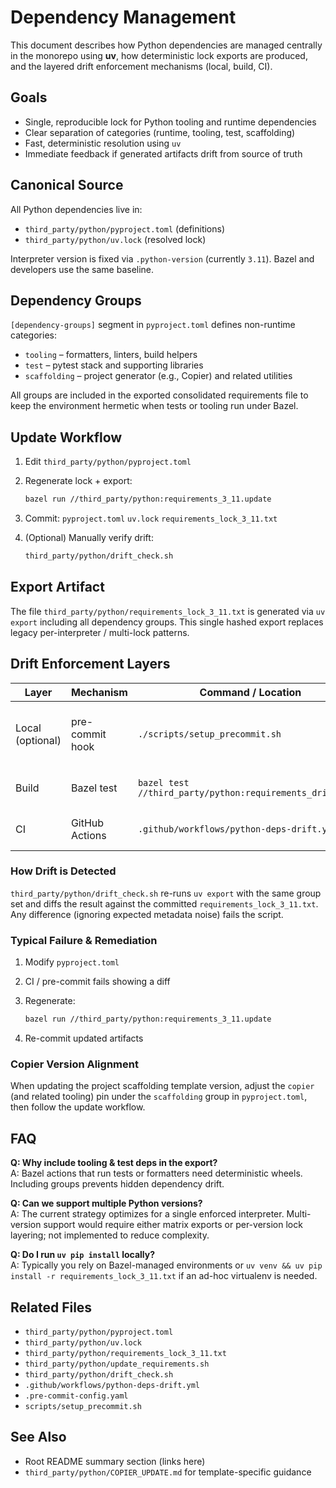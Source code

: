 # Dependency Management

This document describes how Python dependencies are managed centrally in the monorepo using **uv**, how deterministic lock exports are produced, and the layered drift enforcement mechanisms (local, build, CI).

## Goals

- Single, reproducible lock for Python tooling and runtime dependencies
- Clear separation of categories (runtime, tooling, test, scaffolding)
- Fast, deterministic resolution using `uv`
- Immediate feedback if generated artifacts drift from source of truth

## Canonical Source

All Python dependencies live in:

- `third_party/python/pyproject.toml` (definitions)
- `third_party/python/uv.lock` (resolved lock)

Interpreter version is fixed via `.python-version` (currently `3.11`). Bazel and developers use the same baseline.

## Dependency Groups

`[dependency-groups]` segment in `pyproject.toml` defines non-runtime categories:

- `tooling` – formatters, linters, build helpers
- `test` – pytest stack and supporting libraries
- `scaffolding` – project generator (e.g., Copier) and related utilities

All groups are included in the exported consolidated requirements file to keep the environment hermetic when tests or tooling run under Bazel.

## Update Workflow

1. Edit `third_party/python/pyproject.toml`
1. Regenerate lock + export:

   ```bash
   bazel run //third_party/python:requirements_3_11.update
   ```

1. Commit: `pyproject.toml` `uv.lock` `requirements_lock_3_11.txt`
1. (Optional) Manually verify drift:

   ```bash
   third_party/python/drift_check.sh
   ```

## Export Artifact

The file `third_party/python/requirements_lock_3_11.txt` is generated via `uv export` including all dependency groups. This single hashed export replaces legacy per-interpreter / multi-lock patterns.

## Drift Enforcement Layers

| Layer | Mechanism | Command / Location | Purpose |
|-------|-----------|--------------------|---------|
| Local (optional) | pre-commit hook | `./scripts/setup_precommit.sh` | Stop commits with stale export |
| Build | Bazel test | `bazel test //third_party/python:requirements_drift_test` | Enforce in build graph |
| CI | GitHub Actions | `.github/workflows/python-deps-drift.yml` | Block merges if drifted |

### How Drift is Detected

`third_party/python/drift_check.sh` re-runs `uv export` with the same group set and diffs the result against the committed `requirements_lock_3_11.txt`. Any difference (ignoring expected metadata noise) fails the script.

### Typical Failure & Remediation

1. Modify `pyproject.toml`
1. CI / pre-commit fails showing a diff
1. Regenerate:

   ```bash
   bazel run //third_party/python:requirements_3_11.update
   ```

1. Re-commit updated artifacts

### Copier Version Alignment

When updating the project scaffolding template version, adjust the `copier` (and related tooling) pin under the `scaffolding` group in `pyproject.toml`, then follow the update workflow.

## FAQ

**Q: Why include tooling & test deps in the export?**  
A: Bazel actions that run tests or formatters need deterministic wheels. Including groups prevents hidden dependency drift.

**Q: Can we support multiple Python versions?**  
A: The current strategy optimizes for a single enforced interpreter. Multi-version support would require either matrix exports or per-version lock layering; not implemented to reduce complexity.

**Q: Do I run `uv pip install` locally?**  
A: Typically you rely on Bazel-managed environments or `uv venv && uv pip install -r requirements_lock_3_11.txt` if an ad-hoc virtualenv is needed.

## Related Files

- `third_party/python/pyproject.toml`
- `third_party/python/uv.lock`
- `third_party/python/requirements_lock_3_11.txt`
- `third_party/python/update_requirements.sh`
- `third_party/python/drift_check.sh`
- `.github/workflows/python-deps-drift.yml`
- `.pre-commit-config.yaml`
- `scripts/setup_precommit.sh`

## See Also

- Root README summary section (links here)
- `third_party/python/COPIER_UPDATE.md` for template-specific guidance
